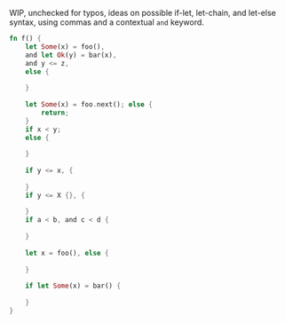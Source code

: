 WIP, unchecked for typos, ideas on possible if-let, let-chain, and let-else syntax, using commas and a contextual `and` keyword.

```rust
fn f() {
    let Some(x) = foo(),
    and let Ok(y) = bar(x),
    and y <= z,
    else {
    
    }
    
    let Some(x) = foo.next(); else {
        return;
    }
    if x < y;
    else {
        
    }
    
    if y <= x, {
        
    }
    if y <= X {}, {
        
    }
    if a < b, and c < d {
        
    }
    
    let x = foo(), else {
        
    }
    
    if let Some(x) = bar() {
        
    }
}
```
